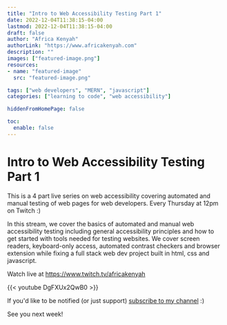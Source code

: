 ```yaml
---
title: "Intro to Web Accessibility Testing Part 1"
date: 2022-12-04T11:38:15-04:00
lastmod: 2022-12-04T11:38:15-04:00
draft: false
author: "Africa Kenyah"
authorLink: "https://www.africakenyah.com"
description: ""
images: ["featured-image.png"]
resources:
- name: "featured-image"
  src: "featured-image.png"

tags: ["web developers", "MERN", "javascript"]
categories: ["learning to code", "web accessibility"]

hiddenFromHomePage: false

toc:
  enable: false
---
```

# Intro to Web Accessibility Testing Part 1

This is a 4 part live series on web accessibility covering automated and manual testing of web pages for web developers. Every Thursday at 12pm on Twitch :)

In this stream, we cover the basics of automated and manual web accessibility testing including general accessibility principles and how to get started with tools needed for testing websites. We cover screen readers, keyboard-only access, automated contrast checkers and browser extension while fixing a full stack web dev project built in html, css and javascript.  

Watch live at https://www.twitch.tv/africakenyah


{{< youtube DgFXUx2QwB0 >}}

If you'd like to be notified (or just support) [subscribe to my channel](https://www.youtube.com/channel/UCiaMi-uLijoOEPT0lfaQCvw) :) 
 
See you next week!